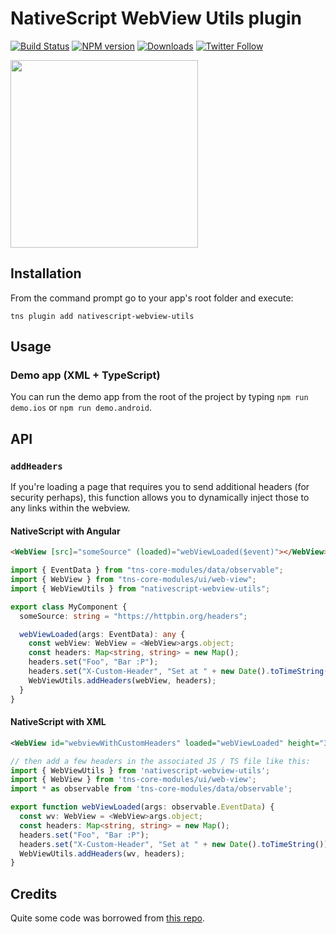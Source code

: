 # NativeScript WebView Utils plugin

[![Build Status][build-status]][build-url]
[![NPM version][npm-image]][npm-url]
[![Downloads][downloads-image]][npm-url]
[![Twitter Follow][twitter-image]][twitter-url]

[build-status]:https://travis-ci.org/EddyVerbruggen/nativescript-webview-utils.svg?branch=master
[build-url]:https://travis-ci.org/EddyVerbruggen/nativescript-webview-utils
[npm-image]:http://img.shields.io/npm/v/nativescript-webview-utils.svg
[npm-url]:https://npmjs.org/package/nativescript-webview-utils
[downloads-image]:http://img.shields.io/npm/dm/nativescript-webview-utils.svg
[twitter-image]:https://img.shields.io/twitter/follow/eddyverbruggen.svg?style=social&label=Follow%20me
[twitter-url]:https://twitter.com/eddyverbruggen

<img src="https://raw.githubusercontent.com/EddyVerbruggen/nativescript-webview-utils/master/media/ios-headers.png" width="300px"/>

## Installation
From the command prompt go to your app's root folder and execute:

```
tns plugin add nativescript-webview-utils
```

## Usage

### Demo app (XML + TypeScript)
You can run the demo app from the root of the project by typing `npm run demo.ios` or `npm run demo.android`.

## API

### `addHeaders`
If you're loading a page that requires you to send additional headers (for security perhaps),
this function allows you to dynamically inject those to any links within the webview.

#### NativeScript with Angular

```html
<WebView [src]="someSource" (loaded)="webViewLoaded($event)"></WebView>
```

```typescript
import { EventData } from "tns-core-modules/data/observable";
import { WebView } from "tns-core-modules/ui/web-view";
import { WebViewUtils } from "nativescript-webview-utils";

export class MyComponent {
  someSource: string = "https://httpbin.org/headers";

  webViewLoaded(args: EventData): any {
    const webView: WebView = <WebView>args.object;
    const headers: Map<string, string> = new Map();
    headers.set("Foo", "Bar :P");
    headers.set("X-Custom-Header", "Set at " + new Date().toTimeString());
    WebViewUtils.addHeaders(webView, headers);
  }
}
```

#### NativeScript with XML

```xml
<WebView id="webviewWithCustomHeaders" loaded="webViewLoaded" height="360" src="https://httpbin.org/headers"/>
```

```typescript
// then add a few headers in the associated JS / TS file like this:
import { WebViewUtils } from 'nativescript-webview-utils';
import { WebView } from 'tns-core-modules/ui/web-view';
import * as observable from 'tns-core-modules/data/observable';

export function webViewLoaded(args: observable.EventData) {
  const wv: WebView = <WebView>args.object;
  const headers: Map<string, string> = new Map();
  headers.set("Foo", "Bar :P");
  headers.set("X-Custom-Header", "Set at " + new Date().toTimeString());
  WebViewUtils.addHeaders(wv, headers);
}
```

## Credits
Quite some code was borrowed from [this repo](https://github.com/okmttdhr/nativescript-webview-custom-header).